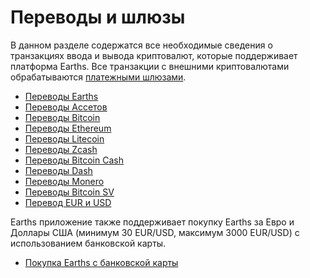 # Переводы и шлюзы

В данном разделе содержатся все необходимые сведения о транзакциях ввода и вывода криптовалют, которые поддерживает платформа Earths. Все транзакции с внешними криптовалютами обрабатываются [платежными шлюзами](/earths-client/frequently-asked-questions-faq/transfers-and-gateways/payment-gateway.md).

* [Переводы Earths](transfers-and-gateways/earths-transfers.md)
* [Переводы Ассетов](transfers-and-gateways/asset-transfers.md)
* [Переводы Bitcoin](transfers-and-gateways/bitcoin-transfers.md)
* [Переводы Ethereum](transfers-and-gateways/ethereum-transfers.md)
* [Переводы Litecoin](transfers-and-gateways/litecoin-transfers.md)
* [Переводы Zcash](transfers-and-gateways/zcash-transfers.md)
* [Переводы Bitcoin Cash](transfers-and-gateways/bitcoin-cash-transfers.md)
* [Переводы Dash](transfers-and-gateways/dash-transfers.md)
* [Переводы Monero](transfers-and-gateways/monero-transfers.md)
* [Переводы Bitcoin SV](transfers-and-gateways/bitcoin-sv-transfers.md)
* [Перевод EUR и USD](transfers-and-gateways/eur-usd-transfers.md)

Earths приложение также поддерживает покупку Earths за Евро и Доллары США (минимум 30 EUR/USD, максимум 3000 EUR/USD) с использованием банковской карты.

* [Покупка Earths с банковской карты](transfers-and-gateways/buying-earths-using-card.md)
